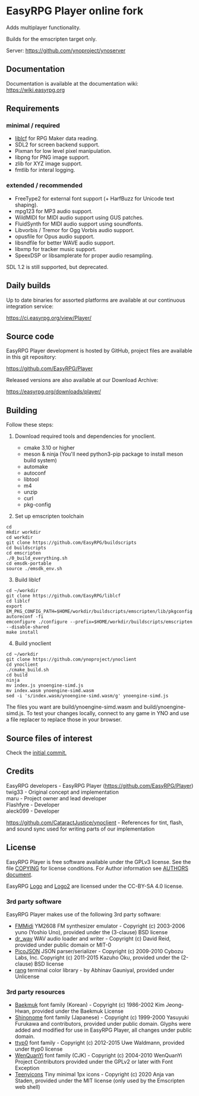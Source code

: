 # EasyRPG Player online fork

Adds multiplayer functionality. 

Builds for the emscripten target only.


Server: https://github.com/ynoproject/ynoserver

## Documentation

Documentation is available at the documentation wiki: https://wiki.easyrpg.org

## Requirements

### minimal / required

- [liblcf] for RPG Maker data reading.
- SDL2 for screen backend support.
- Pixman for low level pixel manipulation.
- libpng for PNG image support.
- zlib for XYZ image support.
- fmtlib for interal logging.

### extended / recommended

- FreeType2 for external font support (+ HarfBuzz for Unicode text shaping).
- mpg123 for MP3 audio support.
- WildMIDI for MIDI audio support using GUS patches.
- FluidSynth for MIDI audio support using soundfonts.
- Libvorbis / Tremor for Ogg Vorbis audio support.
- opusfile for Opus audio support.
- libsndfile for better WAVE audio support.
- libxmp for tracker music support.
- SpeexDSP or libsamplerate for proper audio resampling.

SDL 1.2 is still supported, but deprecated.


## Daily builds

Up to date binaries for assorted platforms are available at our continuous
integration service:

https://ci.easyrpg.org/view/Player/


## Source code

EasyRPG Player development is hosted by GitHub, project files are available
in this git repository:

https://github.com/EasyRPG/Player

Released versions are also available at our Download Archive:

https://easyrpg.org/downloads/player/

## Building

Follow these steps:

1) Download required tools and dependencies for ynoclient.
    - cmake 3.10 or higher
    - meson & ninja (You'll need python3-pip package to install meson build system)
    - automake
    - autoconf
    - libtool
    - m4
    - unzip
    - curl
    - pkg-config

2) Set up emscripten toolchain

```
cd
mkdir workdir
cd workdir
git clone https://github.com/EasyRPG/buildscripts
cd buildscripts
cd emscripten
./0_build_everything.sh
cd emsdk-portable
source ./emsdk_env.sh
```

3) Build liblcf
```
cd ~/workdir
git clone https://github.com/EasyRPG/liblcf
cd liblcf
export EM_PKG_CONFIG_PATH=$HOME/workdir/buildscripts/emscripten/lib/pkgconfig
autoreconf -fi
emconfigure ./configure --prefix=$HOME/workdir/buildscripts/emscripten --disable-shared
make install
```

4) Build ynoclient
```
cd ~/workdir
git clone https://github.com/ynoproject/ynoclient
cd ynoclient
./cmake_build.sh
cd build
ninja
mv index.js ynoengine-simd.js
mv index.wasm ynoengine-simd.wasm
sed -i 's/index.wasm/ynoengine-simd.wasm/g' ynoengine-simd.js
```

The files you want are build/ynoengine-simd.wasm and build/ynoengine-simd.js. To test your changes locally, connect to any game in YNO and use a file replacer to replace those in your browser.

## Source files of interest
Check the [initial commit.](https://github.com/ynoproject/ynoclient/commit/218c56586b598a9e3889ed74cd606ed699d159ca)

## Credits
EasyRPG developers - EasyRPG Player (https://github.com/EasyRPG/Player)<br />
twig33 - Original concept and implementation<br />
maru - Project owner and lead developer<br />
Flashfyre - Developer<br />
aleck099 - Developer<br />

https://github.com/CataractJustice/ynoclient - References for tint, flash, and sound sync used for writing parts of our implementation
## License

EasyRPG Player is free software available under the GPLv3 license. See the file
[COPYING] for license conditions. For Author information see [AUTHORS document].

EasyRPG [Logo] and [Logo2] are licensed under the CC-BY-SA 4.0 license.


### 3rd party software

EasyRPG Player makes use of the following 3rd party software:

* [FMMidi] YM2608 FM synthesizer emulator - Copyright (c) 2003-2006 yuno
  (Yoshio Uno), provided under the (3-clause) BSD license
* [dr_wav] WAV audio loader and writer - Copyright (c) David Reid, provided
  under public domain or MIT-0
* [PicoJSON] JSON parser/serializer - Copyright (c) 2009-2010 Cybozu Labs, Inc.
  Copyright (c) 2011-2015 Kazuho Oku, provided under the (2-clause) BSD license
* [rang] terminal color library - by Abhinav Gauniyal, provided under Unlicense

### 3rd party resources

* [Baekmuk] font family (Korean) - Copyright (c) 1986-2002 Kim Jeong-Hwan,
  provided under the Baekmuk License
* [Shinonome] font family (Japanese) - Copyright (c) 1999-2000 Yasuyuki
  Furukawa and contributors, provided under public domain. Glyphs were added
  and modified for use in EasyRPG Player, all changes under public domain.
* [ttyp0] font family - Copyright (c) 2012-2015 Uwe Waldmann, provided under
  ttyp0 license
* [WenQuanYi] font family (CJK) - Copyright (c) 2004-2010 WenQuanYi Project
  Contributors provided under the GPLv2 or later with Font Exception
* [Teenyicons] Tiny minimal 1px icons - Copyright (c) 2020 Anja van Staden,
  provided under the MIT license (only used by the Emscripten web shell)

[liblcf]: https://github.com/EasyRPG/liblcf
[BUILDING document]: docs/BUILDING.md
[#easyrpg at irc.libera.chat]: https://kiwiirc.com/nextclient/#ircs://irc.libera.chat/#easyrpg?nick=rpgguest??
[COPYING]: COPYING
[AUTHORS document]: docs/AUTHORS.md
[Logo]: resources/logo.png
[Logo2]: resources/logo2.png
[FMMidi]: http://unhaut.epizy.com/fmmidi
[dr_wav]: https://github.com/mackron/dr_libs
[PicoJSON]: https://github.com/kazuho/picojson
[rang]: https://github.com/agauniyal/rang
[baekmuk]: https://kldp.net/baekmuk
[Shinonome]: http://openlab.ring.gr.jp/efont/shinonome
[ttyp0]: https://people.mpi-inf.mpg.de/~uwe/misc/uw-ttyp0
[WenQuanYi]: http://wenq.org
[Teenyicons]: https://github.com/teenyicons/teenyicons
